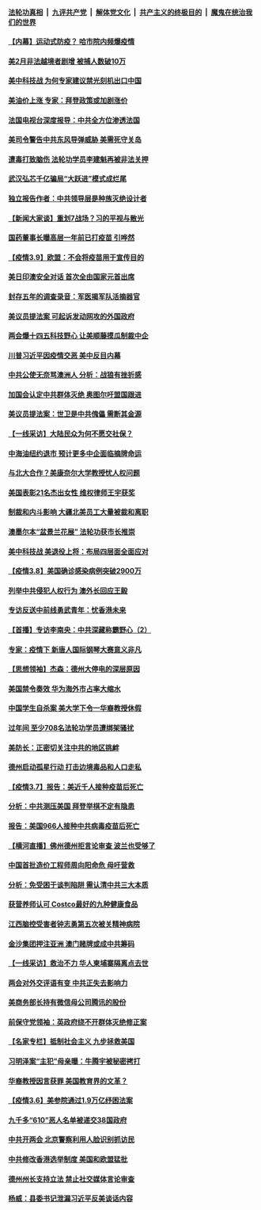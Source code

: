 

####  [法轮功真相](../../../../basic/blob/master/README.md?t=03101701) &nbsp;|&nbsp; [九评共产党](../../../../9ping.md/blob/master/README.md?t=03101701) &nbsp;|&nbsp; [解体党文化](../../../../jtdwh.md/blob/master/README.md?t=03101701)  &nbsp;|&nbsp; [共产主义的终极目的](../../../../gczydzjmd.md/blob/master/README.md?t=03101701) &nbsp;|&nbsp; [魔鬼在统治我们的世界](../../../../mgztzwmdsj.md/blob/master/README.md?t=03101701) 

#### [【内幕】运动式防疫？ 哈市院内频爆疫情](../pages/nf4514/n12796208.md?t=03101701) 

#### [美2月非法越境者剧增 被捕人数破10万](../pages/nf4514/n12800889.md?t=03101701) 

#### [美中科技战 为何专家建议禁光刻机出口中国](../pages/nf4514/n12798176.md?t=03101701) 

#### [美油价上涨 专家：拜登政策或加剧涨价](../pages/nf4514/n12800324.md?t=03101701) 

#### [法国电视台深度报导：中共全方位渗透法国](../pages/nf4514/n12800445.md?t=03101701) 

#### [美司令警告中共东风导弹威胁 美需死守关岛](../pages/nf4514/n12800329.md?t=03101701) 

#### [遭毒打致脑伤 法轮功学员李建魁再被非法关押](../pages/nf4514/n12799369.md?t=03101701) 

#### [武汉弘芯千亿骗局“大跃进”模式成烂尾](../pages/nf4514/n12800134.md?t=03101701) 

#### [独立报告作者：中共领导层是种族灭绝设计者](../pages/nf4514/n12800129.md?t=03101701) 

#### [【新闻大家谈】重划7战场？习的平视与散光](../pages/nf4514/n12799859.md?t=03101701) 

#### [国药董事长曝高层一年前已打疫苗 引哗然](../pages/nf4514/n12799714.md?t=03101701) 

#### [【疫情3.9】欧盟：不会将疫苗用于宣传目的](../pages/nf4514/n12799381.md?t=03101701) 

#### [美日印澳安全对话 首次全由国家元首出席](../pages/nf4514/n12799183.md?t=03101701) 

#### [封存五年的调查录音：军医揭军队活摘器官](../pages/nf4514/n12798692.md?t=03101701) 

#### [美议员提法案 可起诉发动网攻的外国政府](../pages/nf4514/n12799094.md?t=03101701) 

#### [两会爆十四五科技野心 让美顺藤摸瓜制裁中企](../pages/nf4514/n12798329.md?t=03101701) 

#### [川普习近平因疫情交恶 美中反目内幕](../pages/nf4514/n12797693.md?t=03101701) 

#### [中共公使无奈骂澳洲人 分析：战狼有挫折感](../pages/nf4514/n12798369.md?t=03101701) 

#### [加国会认定中共群体灭绝 奥图尔吁盟国跟进](../pages/nf4514/n12798641.md?t=03101701) 

#### [美议员提法案：世卫是中共傀儡 需断其金源](../pages/nf4514/n12797935.md?t=03101701) 

#### [【一线采访】大陆民众为何不愿交社保？](../pages/nf4514/n12798062.md?t=03101701) 

#### [中海油纽约退市 预计更多中企面临摘牌命运](../pages/nf4514/n12797883.md?t=03101701) 

#### [与北大合作？美康奈尔大学教授忧人权问题](../pages/nf4514/n12796177.md?t=03101701) 

#### [美国表彰21名杰出女性 维权律师王宇获奖](../pages/nf4514/n12797569.md?t=03101701) 

#### [制裁和内斗影响 大疆北美员工大量被裁和离职](../pages/nf4514/n12797561.md?t=03101701) 

#### [澳墨尔本“盆景兰花展” 法轮功获市长推崇](../pages/nf4514/n12796384.md?t=03101701) 

#### [美中科技战 美退役上将：布局四层面全面应对](../pages/nf4514/n12788229.md?t=03101701) 

#### [【疫情3.8】美国确诊感染病例突破2900万](../pages/nf4514/n12796784.md?t=03101701) 

#### [列举中共侵犯人权行为 澳外长回应王毅](../pages/nf4514/n12796778.md?t=03101701) 

#### [专访反送中前线勇武青年：忧香港未来](../pages/nf4514/n12795636.md?t=03101701) 

#### [【首播】专访李南央：中共深藏称霸野心（2）](../pages/nf4514/n12794658.md?t=03101701) 

#### [专家：疫情下 新唐人国际钢琴大赛意义非凡](../pages/nf4514/n12796200.md?t=03101701) 

#### [【思想领袖】杰森：德州大停电的深层原因](../pages/nf4514/n12792404.md?t=03101701) 

#### [美国禁令奏效 华为海外市占率大缩水](../pages/nf4514/n12795826.md?t=03101701) 

#### [中国学生自杀案 美大学下令一华裔教授休假](../pages/nf4514/n12795597.md?t=03101701) 

#### [过年间 至少708名法轮功学员遭绑架骚扰](../pages/nf4514/n12794976.md?t=03101701) 

#### [美防长：正密切关注中共的地区挑衅](../pages/nf4514/n12795360.md?t=03101701) 

#### [德州启动孤星行动 打击边境毒品和人口走私](../pages/nf4514/n12795227.md?t=03101701) 

#### [【疫情3.7】报告：美近千人接种疫苗后死亡](../pages/nf4514/n12794897.md?t=03101701) 

#### [分析：中共测压美国 拜登举棋不定有隐患](../pages/nf4514/n12793154.md?t=03101701) 

#### [报告：美国966人接种中共病毒疫苗后死亡](../pages/nf4514/n12794335.md?t=03101701) 

#### [【横河直播】佛州德州拒言论审查 波兰也受够了](../pages/nf4514/n12794357.md?t=03101701) 

#### [中国首批造价工程师周向阳命危 母吁营救](../pages/nf4514/n12794588.md?t=03101701) 

#### [分析：免受困于谈判陷阱 需认清中共三大本质](../pages/nf4514/n12785793.md?t=03101701) 

#### [获营养师认可 Costco最好的九种健康食品](../pages/nf4514/n12792429.md?t=03101701) 

#### [江西脑控受害者钟志勇第五次被关精神病院](../pages/nf4514/n12794364.md?t=03101701) 

#### [金沙集团押注亚洲 澳门赌牌或成中共筹码](../pages/nf4514/n12794371.md?t=03101701) 

#### [【一线采访】救治不力 华人柬埔寨隔离点去世](../pages/nf4514/n12794266.md?t=03101701) 

#### [两会对外交评语有变 中共正失去影响力](../pages/nf4514/n12793629.md?t=03101701) 

#### [美商务部长持有微信母公司腾讯的股份](../pages/nf4514/n12794197.md?t=03101701) 

#### [前保守党领袖：英政府绕不开群体灭绝修正案](../pages/nf4514/n12794077.md?t=03101701) 

#### [【名家专栏】抵制社会主义 九步拯救美国](../pages/nf4514/n12793887.md?t=03101701) 

#### [习明泽案“主犯”母亲曝：牛腾宇被秘密拷打](../pages/nf4514/n12792688.md?t=03101701) 

#### [华裔教授因言获罪 美国教育界的文革？](../pages/nf4514/n12793240.md?t=03101701) 

#### [【疫情3.6】美参院通过1.9万亿纾困法案](../pages/nf4514/n12793634.md?t=03101701) 

#### [九千多“610”恶人名单被递交38国政府](../pages/nf4514/n12793222.md?t=03101701) 

#### [中共开两会 北京警察利用人脸识别抓访民](../pages/nf4514/n12793531.md?t=03101701) 

#### [中共修改香港选举制度 美国和欧盟猛批](../pages/nf4514/n12793091.md?t=03101701) 

#### [德州州长支持立法 禁止社交媒体言论审查](../pages/nf4514/n12793185.md?t=03101701) 

#### [杨威：县委书记泄漏习近平反美谈话内容](../pages/nf4514/n12792892.md?t=03101701) 

